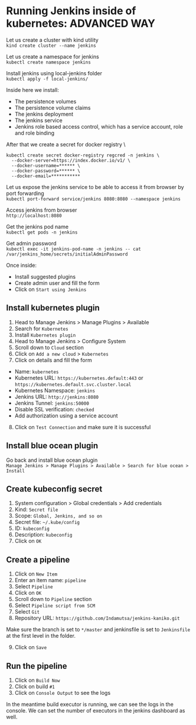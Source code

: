 # Running Jenkins inside of kubernetes: ADVANCED WAY

Let us create a cluster with kind utility \
`kind create cluster --name jenkins`

Let us create a namespace for jenkins \
`kubectl create namespace jenkins`

Install jenkins using local-jenkins folder \
`kubectl apply -f local-jenkins/`

Inside here we install:

- The persistence volumes
- The persistence volume claims
- The jenkins deployment
- The jenkins service
- Jenkins role based access control, which has a service account, role and role binding

After that we create a secret for docker registry \

```
kubectl create secret docker-registry regcred -n jenkins \
  --docker-server=https://index.docker.io/v1/ \
  --docker-username=****** \
  --docker-password=****** \
  --docker-email=***********
```

Let us expose the jenkins service to be able to access it from browser by port forwarding \
`kubectl port-forward service/jenkins 8080:8080 --namespace jenkins`

Access jenkins from browser \
`http://localhost:8080`

Get the jenkins pod name \
`kubectl get pods -n jenkins`

Get admin password \
`kubectl exec -it jenkins-pod-name -n jenkins -- cat /var/jenkins_home/secrets/initialAdminPassword`

Once inside:

- Install suggested plugins
- Create admin user and fill the form
- Click on `Start using Jenkins`

## Install kubernetes plugin

1. Head to Manage Jenkins > Manage Plugins > Available
2. Search for `Kubernetes`
3. Install `Kubernetes plugin`
4. Head to Manage Jenkins > Configure System
5. Scroll down to `Cloud` section
6. Click on `Add a new cloud` > `Kubernetes`
7. Click on details and fill the form

- Name: `kubernetes`
- Kubernetes URL: `https://kubernetes.default:443` or `https://kubernetes.default.svc.cluster.local`
- Kubernetes Namespace: `jenkins`
- Jenkins URL: `http://jenkins:8080`
- Jenkins Tunnel: `jenkins:50000`
- Disable SSL verification: `checked`
- Add authorization using a service account

8. Click on `Test Connection` and make sure it is successful

## Install blue ocean plugin

Go back and install blue ocean plugin \
`Manage Jenkins > Manage Plugins > Available > Search for blue ocean > Install`

## Create kubeconfig secret

1. System configuration > Global credentials > Add credentials
2. Kind: `Secret file`
3. Scope: `Global, Jenkins, and so on`
4. Secret file: `~/.kube/config`
5. ID: `kubeconfig`
6. Description: `kubeconfig`
7. Click on `OK`

## Create a pipeline

1. Click on `New Item`
2. Enter an item name: `pipeline`
3. Select `Pipeline`
4. Click on `OK`
5. Scroll down to `Pipeline` section
6. Select `Pipeline script from SCM`
7. Select `Git`
8. Repository URL: `https://github.com/Indamutsa/jenkins-kaniko.git`

Make sure the branch is set to `*/master` and jenkinsfile is set to `Jenkinsfile` at the first level in the folder.

9. Click on `Save`

## Run the pipeline

1. Click on `Build Now`
2. Click on build `#1`
3. Click on `Console Output` to see the logs

In the meantime build executor is running, we can see the logs in the console. We can set the number of executors in the jenkins dashboard as well.
